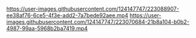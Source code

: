https://user-images.githubusercontent.com/124147747/223088907-ee38af76-6ce5-4f3e-add2-7a7bede92aee.mp4
https://user-images.githubusercontent.com/124147747/223070684-21b8a104-b0b2-4987-99aa-5968b2ba7419.mp4
